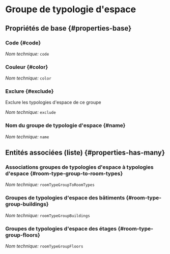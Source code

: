 # Groupe de typologie d'espace
<!--- THIS FILE IS GENERATED PLEASE DO NOT EDIT IT DIRECTLY --->



<OH code="roomTypeGroup"/>


## Propriétés de base {#properties-base}

### Code {#code}



*Nom technique:* ```code```
<PH code="roomTypeGroup:code"/>

### Couleur {#color}



*Nom technique:* ```color```
<PH code="roomTypeGroup:color"/>

### Exclure {#exclude}

Exclure les typologies d'espace de ce groupe

*Nom technique:* ```exclude```
<PH code="roomTypeGroup:exclude"/>

### Nom du groupe de typologie d'espace {#name}



*Nom technique:* ```name```
<PH code="roomTypeGroup:name"/>




## Entités associées (liste) {#properties-has-many}

### Associations groupes de typologies d'espace à typologies d'espace {#room-type-group-to-room-types}



*Nom technique:* ```roomTypeGroupToRoomTypes```
<PH code="roomTypeGroup:roomTypeGroupToRoomTypes"/>

### Groupes de typologies d'espace des bâtiments {#room-type-group-buildings}



*Nom technique:* ```roomTypeGroupBuildings```
<PH code="roomTypeGroup:roomTypeGroupBuildings"/>

### Groupes de typologies d'espace des étages {#room-type-group-floors}



*Nom technique:* ```roomTypeGroupFloors```
<PH code="roomTypeGroup:roomTypeGroupFloors"/>




